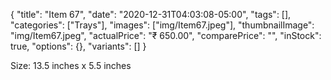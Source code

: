 {
    "title": "Item 67",
    "date": "2020-12-31T04:03:08-05:00",
    "tags": [],
    "categories": ["Trays"],
    "images": ["img/Item67.jpeg"],
    "thumbnailImage": "img/Item67.jpeg",
    "actualPrice": "₹ 650.00",
    "comparePrice": "",
    "inStock": true,
    "options": {},
    "variants": []
}


Size: 13.5 inches x 5.5 inches